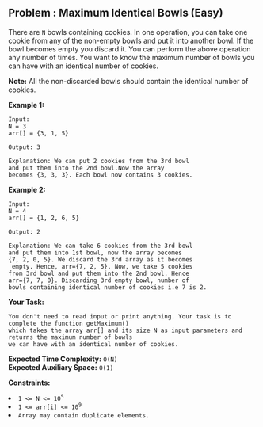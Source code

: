 ## Problem : Maximum Identical Bowls (Easy)
There are ```N``` bowls containing cookies. In one operation, you can take one cookie from any of the non-empty bowls and put it into another bowl. If the bowl becomes empty you discard it. You can perform the above operation any number of times. You want to know the maximum number of bowls you can have with an identical number of cookies.

**Note:** All the non-discarded bowls should contain the identical number of cookies.

**Example 1:**
```
Input:
N = 3
arr[] = {3, 1, 5}

Output: 3

Explanation: We can put 2 cookies from the 3rd bowl
and put them into the 2nd bowl.Now the array
becomes {3, 3, 3}. Each bowl now contains 3 cookies.
```

**Example 2:**
```
Input:
N = 4
arr[] = {1, 2, 6, 5}

Output: 2

Explanation: We can take 6 cookies from the 3rd bowl 
and put them into 1st bowl, now the array becomes 
{7, 2, 0, 5}. We discard the 3rd array as it becomes
 empty. Hence, arr={7, 2, 5}. Now, we take 5 cookies 
from 3rd bowl and put them into the 2nd bowl. Hence 
arr={7, 7, 0}. Discarding 3rd empty bowl, number of 
bowls containing identical number of cookies i.e 7 is 2.
```

**Your Task:**
``` 
You don't need to read input or print anything. Your task is to complete the function getMaximum() 
which takes the array arr[] and its size N as input parameters and returns the maximum number of bowls 
we can have with an identical number of cookies. 
```

**Expected Time Complexity:** ```O(N)```<br>
**Expected Auxiliary Space:** ```O(1)```

**Constraints:**
<li><code>1 <= N <= 10<sup>5</sup></code></li>
<li><code>1 <= arr[i] <= 10<sup>9</sup></code></li>
<li><code>Array may contain duplicate elements.</code></li>

